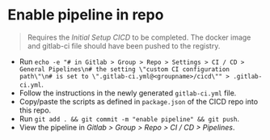 # Enable pipeline in repo

> Requires the *Initial Setup CICD* to be completed. The docker image and gitlab-ci file should have been pushed to the registry.
- Run `echo -e "# in Gitlab > Group > Repo > Settings > CI / CD > General Pipelines\n# the setting \"custom CI configuration path\"\n# is set to \".gitlab-ci.yml@<groupname>/cicd\"" > .gitlab-ci.yml`.
- Follow the instructions in the newly generated `gitlab-ci.yml` file.
- Copy/paste the scripts as defined in `package.json` of the CICD repo into this repo.
- Run `git add . && git commit -m "enable pipeline" && git push`.
- View the pipeline in *Gitlab > Group > Repo > CI / CD > Pipelines*.
